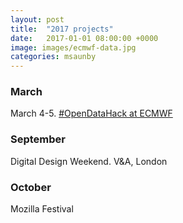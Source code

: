 ```yaml
---
layout: post
title:  "2017 projects"
date:   2017-01-01 08:00:00 +0000
image: images/ecmwf-data.jpg
categories: msaunby
---
```



### March
March 4-5. [#OpenDataHack at ECMWF](https://ecmwf-opendatahack.devpost.com/)


### September
Digital Design Weekend. V&A, London

### October
Mozilla Festival


